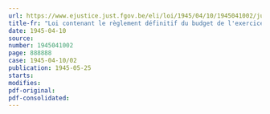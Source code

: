 ```yaml
---
url: https://www.ejustice.just.fgov.be/eli/loi/1945/04/10/1945041002/justel
title-fr: "Loi contenant le règlement définitif du budget de l'exercice 1935"
date: 1945-04-10
source:
number: 1945041002
page: 888888
case: 1945-04-10/02
publication: 1945-05-25
starts:
modifies:
pdf-original:
pdf-consolidated:
---
```


